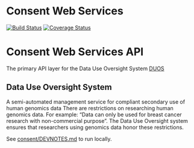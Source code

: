 Consent Web Services
====================

[![Build Status](https://circleci.com/gh/DataBiosphere/consent.svg?style=svg)](https://circleci.com/gh/DataBiosphere/consent)
[![Coverage Status](https://coveralls.io/repos/github/DataBiosphere/consent/badge.svg?branch=develop)](https://coveralls.io/github/DataBiosphere/consent?branch=develop)

# Consent Web Services API

The primary API layer for the Data Use Oversight System [DUOS](https://github.com/databiosphere/duos-ui)

## Data Use Oversight System

A semi-automated management service for compliant secondary use of human genomics data
There are restrictions on researching human genomics data. For example: “Data can only be used for breast cancer research with non-commercial purpose”.
The Data Use Oversight system ensures that researchers using genomics data honor these restrictions.

See [consent/DEVNOTES.md](DEVNOTES.md) to run locally.
